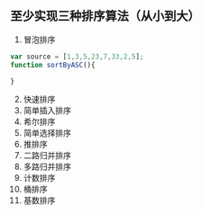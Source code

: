 ## 至少实现三种排序算法（从小到大）

1.  冒泡排序
```javascript
var source = [1,3,5,23,7,33,2,5];
function sortByASC(){

}
```
2.  快速排序
3.  简单插入排序
4.  希尔排序
5.  简单选择排序
6.  推排序
7.  二路归并排序
8.  多路归并排序
9.  计数排序
10. 桶排序
11. 基数排序
